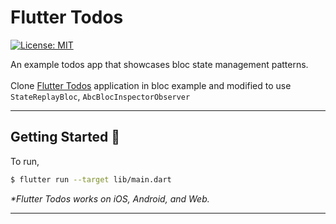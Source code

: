# Flutter Todos

[![License: MIT][license_badge]][license_link]

An example todos app that showcases bloc state management patterns.<br><br>
Clone [Flutter Todos](https://github.com/felangel/bloc/tree/master/examples/flutter_todos) application in bloc example and modified to use `StateReplayBloc`, `AbcBlocInspectorObserver`  <br>

---

## Getting Started 🚀

To run,

```sh
$ flutter run --target lib/main.dart
```

_\*Flutter Todos works on iOS, Android, and Web._

---


[coverage_badge]: coverage_badge.svg
[flutter_localizations_link]: https://api.flutter.dev/flutter/flutter_localizations/flutter_localizations-library.html
[internationalization_link]: https://flutter.dev/docs/development/accessibility-and-localization/internationalization
[license_badge]: https://img.shields.io/badge/license-MIT-blue.svg
[license_link]: https://opensource.org/licenses/MIT
[very_good_cli_link]: https://github.com/VeryGoodOpenSource/very_good_cli
